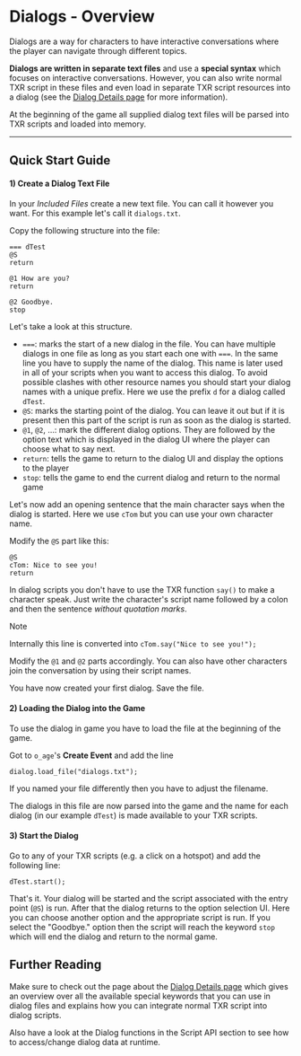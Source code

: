 # Dialogs - Overview

Dialogs are a way for characters to have interactive conversations where the player can navigate through different topics.

**Dialogs are written in separate text files** and use a **special syntax** which focuses on interactive conversations. However, you can also write normal TXR script in these files and even load in separate TXR script resources into a dialog (see the [Dialog Details page](/engine_features/dialogs_details) for more information).

At the beginning of the game all supplied dialog text files will be parsed into TXR scripts and loaded into memory.

---


## Quick Start Guide

#### 1) Create a Dialog Text File

In your *Included Files* create a new text file. You can call it however you want. For this example let's call it `dialogs.txt`.

Copy the following structure into the file:

```
=== dTest
@S
return

@1 How are you?
return

@2 Goodbye.
stop
```

Let's take a look at this structure.

* `===`: marks the start of a new dialog in the file. You can have multiple dialogs in one file as long as you start each one with `===`. In the same line you have to supply the name of the dialog. This name is later used in all of your scripts when you want to access this dialog. To avoid possible clashes with other resource names you should start your dialog names with a unique prefix. Here we use the prefix `d` for a dialog called `dTest`.
* `@S`: marks the starting point of the dialog. You can leave it out but if it is present then this part of the script is run as soon as the dialog is started.
* `@1`, `@2`, ...: mark the different dialog options. They are followed by the option text which is displayed in the dialog UI where the player can choose what to say next.
* `return`: tells the game to return to the dialog UI and display the options to the player
* `stop`: tells the game to end the current dialog and return to the normal game

Let's now add an opening sentence that the main character says when the dialog is started. Here we use `cTom` but you can use your own character name.

Modify the `@S` part like this:

```
@S
cTom: Nice to see you!
return
```

In dialog scripts you don't have to use the TXR function `say()` to make a character speak. Just write the character's script name followed by a colon and then the sentence *without quotation marks*.

> [!NOTE]
> Internally this line is converted into `cTom.say("Nice to see you!");`

Modify the `@1` and `@2` parts accordingly. You can also have other characters join the conversation by using their script names.

You have now created your first dialog. Save the file.


#### 2) Loading the Dialog into the Game

To use the dialog in game you have to load the file at the beginning of the game.

Got to `o_age`'s **Create Event** and add the line

```
dialog.load_file("dialogs.txt");
```

If you named your file differently then you have to adjust the filename.

The dialogs in this file are now parsed into the game and the name for each dialog (in our example `dTest`) is made available to your TXR scripts.


#### 3) Start the Dialog

Go to any of your TXR scripts (e.g. a click on a hotspot) and add the following line:

```
dTest.start();
```

That's it. Your dialog will be started and the script associated with the entry point (`@S`) is run. After that the dialog returns to the option selection UI. Here you can choose another option and the appropriate script is run. If you select the "Goodbye." option then the script will reach the keyword `stop` which will end the dialog and return to the normal game.


## Further Reading

Make sure to check out the page about the [Dialog Details page](/engine_features/dialogs_details) which gives an overview over all the available special keywords that you can use in dialog files and explains how you can integrate normal TXR script into dialog scripts.

Also have a look at the Dialog functions in the Script API section to see how to access/change dialog data at runtime.